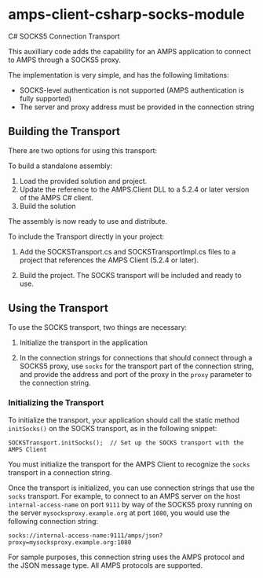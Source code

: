 # amps-client-csharp-socks-module

C# SOCKS5 Connection Transport

This auxilliary code adds the capability for an AMPS application to
connect to AMPS through a SOCKS5 proxy.

The implementation is very simple, and has the following limitations:

* SOCKS-level authentication is not supported (AMPS authentication is fully supported)
* The server and proxy address must be provided in the connection string

## Building the Transport

There are two options for using this transport:

To build a standalone assembly:

1. Load the provided solution and project.
2. Update the reference to the AMPS.Client DLL to a 5.2.4 or later version of
the AMPS C# client.
3. Build the solution

The assembly is now ready to use and distribute.

To include the Transport directly in your project:

1. Add the SOCKSTransport.cs and SOCKSTransportImpl.cs files to
   a project that references the AMPS Client (5.2.4 or later).

2. Build the project. The SOCKS transport will be included
   and ready to use.

## Using the Transport

To use the SOCKS transport, two things are necessary:

1. Initialize the transport in the application

2. In the connection strings for connections that
   should connect through a SOCKS5 proxy, use 
   `socks` for the transport part of the connection
   string, and provide the address and port of the
   proxy in the `proxy` parameter to the connection string.

### Initializing the Transport

To initialize the transport, your application should call the static
method `initSocks()` on the SOCKS transport, as in the following snippet:

```
SOCKSTransport.initSocks();  // Set up the SOCKS transport with the AMPS Client
```

You must initialize the transport for the AMPS Client to recognize the
`socks` transport in a connection string.

Once the transport is initialized, you can use connection strings that
use the `socks` transport. For example, to connect to an AMPS server on
the host `internal-access-name` on port `9111` by way of the
SOCKS5 proxy running on the server `mysocksproxy.example.org` at port `1080`,
you would use the following connection string:

```
socks://internal-access-name:9111/amps/json?proxy=mysocksproxy.example.org:1080
```

For sample purposes, this connection string uses the AMPS protocol and the JSON
message type. All AMPS protocols are supported.
